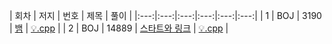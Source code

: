 | 회차 | 저지 | 번호 | 제목 | 풀이 |
|:---:|:---:|:---:|:---:|:---:|:---:|
| 1 | BOJ | 3190 | [뱀](https://www.acmicpc.net/problem/3190) | [💡.cpp](https://github.com/HumanHyeon/Algorithm/blob/master/Baekjoon_3190.java) |
| 2 | BOJ | 14889 | [스타트와 링크](https://www.acmicpc.net/problem/14889) | [💡.cpp](https://github.com/HumanHyeon/Algorithm/blob/master/Baekjoon_14889(%EC%8A%A4%ED%83%80%ED%8A%B8%EC%99%80%EB%A7%81%ED%81%AC).cpp) |
